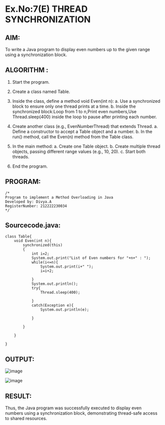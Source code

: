 # Ex.No:7(E) THREAD SYNCHRONIZATION

## AIM:
To write a Java program to display even numbers up to the given range using a synchronization block.
## ALGORITHM :
1.	Start the program.
2.	Create a class named Table.
3.	Inside the class, define a method void Even(int n):
     a.	Use a synchronized block to ensure only one thread prints at a time.
     b.	Inside the synchronized block:Loop from 1 to n,Print even numbers,Use Thread.sleep(400) inside the loop to pause after printing each number.
  	
4.	Create another class (e.g., EvenNumberThread) that extends Thread.
      a.	Define a constructor to accept a Table object and a number.
      b.	In the run() method, call the Even(n) method from the Table class.

6.	In the main method:
      a.  Create one Table object.
  	 b.  Create multiple thread objects, passing different range values (e.g., 10, 20).
  	 c.  Start both threads.
8.	End the program.	



## PROGRAM:
 ```
/*
Program to implement a Method Overloading in Java
Developed by: Divya.A
RegisterNumber: 212222230034
*/
```

## Sourcecode.java:

```
class Table{  
    void Even(int n){
        synchronized(this)
        {
            int i=2;
            System.out.print("List of Even numbers for "+n+" : ");
            while(i<=n){
                System.out.print(i+" ");
                i=i+2;
                
            }
            System.out.println();
            try{
                Thread.sleep(400);
                
            }
            catch(Exception e){
                System.out.println(e);
                
            }
            
        }
        
    }
    
}
```





## OUTPUT:


![image](https://github.com/user-attachments/assets/1d45b7e6-e50c-442a-904e-63ab9d0bce71)

![image](https://github.com/user-attachments/assets/c65f0395-6231-47cb-93b6-ec47d936c9ed)


## RESULT:

Thus, the Java program was successfully executed to display even numbers using a synchronization block, demonstrating thread-safe access to shared resources.


